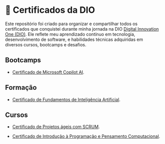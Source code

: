 # 🌟 Certificados da DIO  

Este repositório foi criado para organizar e compartilhar todos os certificados que conquistei durante minha jornada na DIO [Digital Innovation One (DIO)](https://www.dio.me). Ele reflete meu aprendizado contínuo em tecnologia, desenvolvimento de software, e habilidades técnicas adquiridas em diversos cursos, bootcamps e desafios.

## Bootcamps

- [Certificado de Microsoft Copilot AI](https://www.dio.me/certificate/NYAUM9M3/share).

## Formação

- [Certificado de Fundamentos de Inteligência Artificial](https://www.dio.me/certificate/GNLTOZRT/share).

## Cursos
 
- [Certificado de Projetos ágeis com SCRUM](https://www.dio.me/certificate/CB0GELVV/share).

- [Certificado de Introdução à Programação e Pensamento Computacional](https://www.dio.me/certificate/9NS7QWQN/share).
